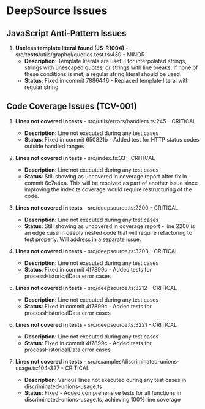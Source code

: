 # DeepSource Issues

## JavaScript Anti-Pattern Issues

1. **Useless template literal found (JS-R1004)** - src/__tests__/utils/graphql/queries.test.ts:430 - MINOR
   - **Description**: Template literals are useful for interpolated strings, strings with unescaped quotes, or strings with line breaks. If none of these conditions is met, a regular string literal should be used.
   - **Status**: Fixed in commit 7886446 - Replaced template literal with regular string

## Code Coverage Issues (TCV-001)

1. **Lines not covered in tests** - src/utils/errors/handlers.ts:245 - CRITICAL
   - **Description**: Line not executed during any test cases
   - **Status**: Fixed in commit 650821b - Added test for HTTP status codes outside handled ranges

2. **Lines not covered in tests** - src/index.ts:33 - CRITICAL
   - **Description**: Line not executed during any test cases
   - **Status**: Still showing as uncovered in coverage report after fix in commit 6c7a4ea. This will be resolved as part of another issue since improving the index.ts coverage would require restructuring of the code.

3. **Lines not covered in tests** - src/deepsource.ts:2200 - CRITICAL
   - **Description**: Line not executed during any test cases
   - **Status**: Still showing as uncovered in coverage report - line 2200 is an edge case in deeply nested code that will require refactoring to test properly. Will address in a separate issue.

4. **Lines not covered in tests** - src/deepsource.ts:3203 - CRITICAL
   - **Description**: Line not executed during any test cases
   - **Status**: Fixed in commit 4f7899c - Added tests for processHistoricalData error cases

5. **Lines not covered in tests** - src/deepsource.ts:3212 - CRITICAL
   - **Description**: Line not executed during any test cases
   - **Status**: Fixed in commit 4f7899c - Added tests for processHistoricalData error cases

6. **Lines not covered in tests** - src/deepsource.ts:3221 - CRITICAL
   - **Description**: Line not executed during any test cases
   - **Status**: Fixed in commit 4f7899c - Added tests for processHistoricalData error cases

7. **Lines not covered in tests** - src/examples/discriminated-unions-usage.ts:104-327 - CRITICAL
   - **Description**: Various lines not executed during any test cases in discriminated-unions-usage.ts
   - **Status**: Fixed - Added comprehensive tests for all functions in discriminated-unions-usage.ts, achieving 100% line coverage